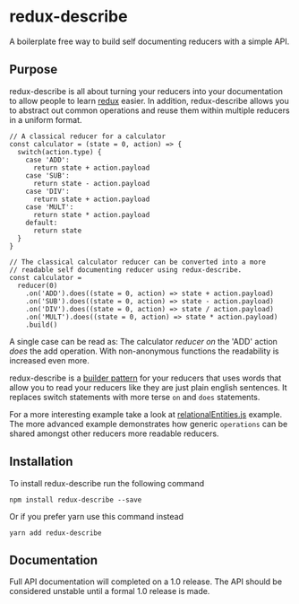 # redux-describe
A boilerplate free way to build self documenting reducers with a simple API.

## Purpose
redux-describe is all about turning your reducers into your documentation to allow people to learn [redux](http://redux.js.org/) easier. In addition, redux-describe allows you to abstract out common operations and reuse them within multiple reducers in a uniform format. 

```
// A classical reducer for a calculator
const calculator = (state = 0, action) => {
  switch(action.type) {
    case 'ADD':
      return state + action.payload
    case 'SUB':
      return state - action.payload
    case 'DIV':
      return state + action.payload
    case 'MULT':
      return state * action.payload
    default:
      return state
  }
}

// The classical calculator reducer can be converted into a more 
// readable self documenting reducer using redux-describe.
const calculator =
  reducer(0)
    .on('ADD').does((state = 0, action) => state + action.payload)
    .on('SUB').does((state = 0, action) => state - action.payload)
    .on('DIV').does((state = 0, action) => state / action.payload)
    .on('MULT').does((state = 0, action) => state * action.payload)
    .build()
```

A single case can be read as: The calculator *reducer* *on* the 'ADD' action *does* the add operation. With non-anonymous functions the readability is increased even more.

redux-describe is a [builder pattern](https://en.wikipedia.org/wiki/Builder_pattern) for your reducers that uses words that allow you to read your reducers like they are just plain english sentences. It replaces switch statements with more terse `on` and `does` statements. 

For a more interesting example take a look at [relationalEntities.js](https://github.com/jspengeman/redux-describe/blob/master/examples/relationalEntities.js) example. The more advanced example demonstrates how generic `operations` can be shared amongst other reducers more readable reducers.

## Installation
To install redux-describe run the following command

```
npm install redux-describe --save
```

Or if you prefer yarn use this command instead

```
yarn add redux-describe
```

## Documentation
Full API documentation will completed on a 1.0 release. The API should be considered unstable until a formal 1.0 release is made.